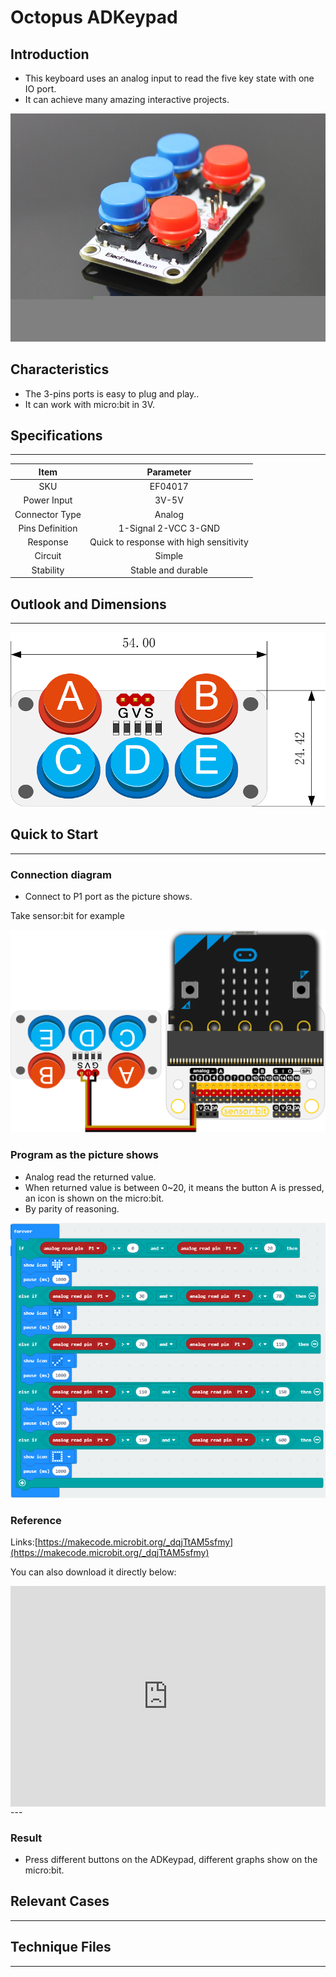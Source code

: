 # Octopus ADKeypad

## Introduction


- This keyboard uses an analog input to read the five key state with one IO port. 
- It can achieve many amazing interactive projects.

 ![](./images/hgyC8t8.jpg)

## Characteristics
- The 3-pins ports is easy to plug and play..
- It can work with micro:bit in 3V. 

## Specifications
---
Item | Parameter 
:-: | :-: 
SKU|EF04017
   Power Input   |3V-5V
Connector Type|Analog
Pins Definition|1-Signal 2-VCC 3-GND
    Response     |Quick to response with high sensitivity
Circuit|Simple
Stability|Stable and durable

## Outlook and Dimensions
---
 ![](./images/R0ARLff.png)

## Quick to Start
---
### Connection diagram
- Connect to P1 port as the picture shows.

Take sensor:bit for example

![](./images/ox97wuD.png)


### Program as the picture shows
- Analog read the returned value.
- When returned value is between 0~20, it means the button A is pressed, an icon is shown on the micro:bit.
- By parity of reasoning.

 ![](./images/p4dwStN.png)

### Reference

Links:[https://makecode.microbit.org/_dqjTtAM5sfmy](https://makecode.microbit.org/_dqjTtAM5sfmy)

You can also download it directly below:

<div style="position:relative;height:0;padding-bottom:70%;overflow:hidden;"><iframe style="position:absolute;top:0;left:0;width:100%;height:100%;" src="https://makecode.microbit.org/#pub:_dqjTtAM5sfmy" frameborder="0" sandbox="allow-popups allow-forms allow-scripts allow-same-origin"></iframe></div>  
---

### Result
- Press different buttons on the ADKeypad, different graphs show on the micro:bit.

## Relevant Cases 
---

## Technique Files
---
